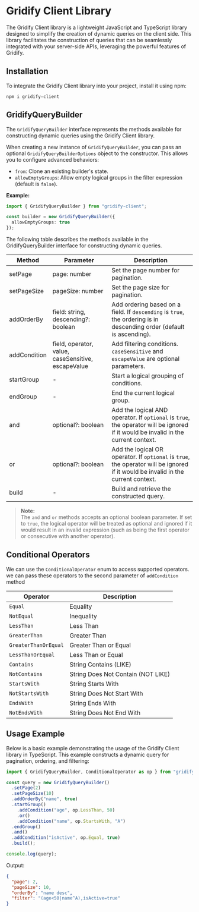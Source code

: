 # Gridify Client Library

The Gridify Client library is a lightweight JavaScript and TypeScript library designed to simplify the creation of
dynamic queries on the client side. This library facilitates the construction of queries that can be seamlessly
integrated with your server-side APIs, leveraging the powerful features of Gridify.

## Installation

To integrate the Gridify Client library into your project, install it using npm:

```shell-vue
npm i gridify-client
```

## GridifyQueryBuilder

The `GridifyQueryBuilder` interface represents the methods available for constructing dynamic queries using the Gridify
Client library.

When creating a new instance of `GridifyQueryBuilder`, you can pass an optional `GridifyQueryBuilderOptions` object to the constructor. This allows you to configure advanced behaviors:

- `from`: Clone an existing builder's state.
- `allowEmptyGroups`: Allow empty logical groups in the filter expression (default is `false`).

**Example:**

```ts
import { GridifyQueryBuilder } from "gridify-client";

const builder = new GridifyQueryBuilder({
  allowEmptyGroups: true
});
```

The following table describes the methods available in the GridifyQueryBuilder interface for constructing dynamic queries.

| Method       | Parameter                                          | Description                                                                                                           |
|--------------|----------------------------------------------------|-----------------------------------------------------------------------------------------------------------------------|
| setPage      | page: number                                       | Set the page number for pagination.                                                                                   |
| setPageSize  | pageSize: number                                   | Set the page size for pagination.                                                                                     |
| addOrderBy   | field: string, descending?: boolean                | Add ordering based on a field. If `descending` is `true`, the ordering is in descending order (default is ascending). |
| addCondition | field, operator, value, caseSensitive, escapeValue | Add filtering conditions. `caseSensitive` and `escapeValue` are optional parameters.                                  |
| startGroup   | -                                                  | Start a logical grouping of conditions.                                                                               |
| endGroup     | -                                                  | End the current logical group.                                                                                        |
| and          | optional?: boolean                                 | Add the logical AND operator. If `optional` is `true`, the operator will be ignored if it would be invalid in the current context. |
| or           | optional?: boolean                                 | Add the logical OR operator. If `optional` is `true`, the operator will be ignored if it would be invalid in the current context.  |
| build        | -                                                  | Build and retrieve the constructed query.                                                                             |

> **Note:**  
> The `and` and `or` methods accepts an optional boolean parameter. If set to `true`, the logical operator will be treated as optional and ignored if it would result in an invalid expression (such as being the first operator or consecutive with another operator).

## Conditional Operators

We can use the `ConditionalOperator` enum to access supported operators. we can pass these operators to the second parameter of `addCondition` method

| Operator             | Description                        |
|----------------------|------------------------------------|
| `Equal`              | Equality                           |
| `NotEqual`           | Inequality                         |
| `LessThan`           | Less Than                          |
| `GreaterThan`        | Greater Than                       |
| `GreaterThanOrEqual` | Greater Than or Equal              |
| `LessThanOrEqual`    | Less Than or Equal                 |
| `Contains`           | String Contains (LIKE)             |
| `NotContains`        | String Does Not Contain (NOT LIKE) |
| `StartsWith`         | String Starts With                 |
| `NotStartsWith`      | String Does Not Start With         |
| `EndsWith`           | String Ends With                   |
| `NotEndsWith`        | String Does Not End With           |

## Usage Example

Below is a basic example demonstrating the usage of the Gridify Client library in TypeScript. This example constructs a
dynamic query for pagination, ordering, and filtering:

``` ts
import { GridifyQueryBuilder, ConditionalOperator as op } from "gridify-client";

const query = new GridifyQueryBuilder()
  .setPage(2)
  .setPageSize(10)
  .addOrderBy("name", true)
  .startGroup()
    .addCondition("age", op.LessThan, 50)
    .or()
    .addCondition("name", op.StartsWith, "A")
  .endGroup()
  .and()
  .addCondition("isActive", op.Equal, true)
  .build();

console.log(query);

```

Output:

``` json
{
  "page": 2,
  "pageSize": 10,
  "orderBy": "name desc",
  "filter": "(age<50|name^A),isActive=true"
}
```


